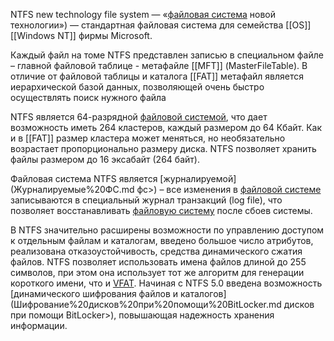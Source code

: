 NTFS  new technology file system — «[файловая система](Что%20такое%20ФС.md) новой технологии») — стандартная файловая система для семейства [[ОS]] [[Windows NT]] фирмы Microsoft.

Каждый файл на томе NTFS представлен записью в специальном файле – главной файловой таблице - метафайле [[MFT]] (MasterFileTable). В отличие от файловой таблицы и каталога [[FAT]] метафайл является иерархической базой данных, позволяющей очень быстро осуществлять поиск нужного файла

NTFS является 64-разрядной [файловой системой](Что%20такое%20ФС.md), что дает возможность иметь 264 кластеров, каждый размером до 64 Кбайт. Как и в [[FAT]] размер кластера может меняться, но необязательно возрастает пропорционально размеру диска. NTFS позволяет хранить файлы размером до 16 эксабайт (264 байт).

Файловая система NTFS является [журналируемой](Журналируемые%20ФС.md фс>) – все изменения в [файловой системе](Что%20такое%20ФС.md) записываются в специальный журнал транзакций (log file), что позволяет восстанавливать [файловую систему](Что%20такое%20ФС.md) после сбоев системы.

В NTFS значительно расширены возможности по управлению доступом к отдельным файлам и каталогам, введено большое число атрибутов, реализована отказоустойчивость, средства динамического сжатия файлов. NTFS позволяет использовать имена файлов длиной до 255 символов, при этом она использует тот же алгоритм для генерации короткого имени, что и [VFAT](FAT.md). Начиная с NTFS 5.0 введена возможность [динамического шифрования файлов и каталогов](Шифрование%20дисков%20при%20помощи%20BitLocker.md дисков при помощи BitLocker>), повышающая надежность хранения информации.